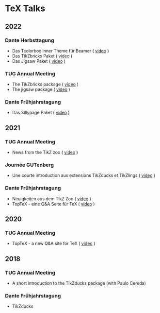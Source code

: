 # TeX Talks

## 2022

### Dante Herbsttagung
- Das Tcolorbox Inner Theme für Beamer ( [video](https://vimeo.com/773291199) )
- Das TikZbricks Paket ( [video](https://vimeo.com/773291903) )
- Das Jigsaw Paket ( [video](https://vimeo.com/773292029) )

### TUG Annual Meeting
- The TikZbricks package ( [video](https://vimeo.com/773294015) )
- The jigsaw package ( [video](https://vimeo.com/773294117) ) 

### Dante Frühjahrstagung
- Das Sillypage Paket ( [video](https://vimeo.com/773292271) )

## 2021

### TUG Annual Meeting
- News from the TikZ zoo ( [video](https://vimeo.com/773293865) )

### Journée GUTenberg
- Une courte introduction aux extensions TikZducks et TikZlings ( [video](https://vimeo.com/773296726) )

### Dante Frühjahrstagung
- Neuigkeiten aus dem TikZ Zoo ( [video](https://vimeo.com/773292978) )
- TopTeX - eine Q&A Seite für TeX ( [video](https://vimeo.com/773293022) )

## 2020

### TUG Annual Meeting
- TopTeX - a new Q&A site for TeX ( [video](https://vimeo.com/773293592) )

## 2018

### TUG Annual Meeting
- A short introduction to the TikZducks package (with Paulo Cereda)

### Dante Frühjahrstagung
- TikZducks
